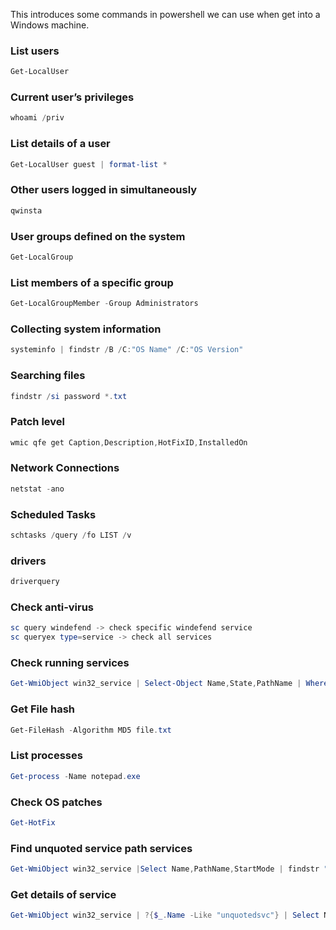 This introduces some commands in powershell we can use when get into a Windows machine.
### List users
```powershell
Get-LocalUser
```
### Current user’s privileges
```powershell
whoami /priv
```
### List details of a user
```powershell
Get-LocalUser guest | format-list *
```
### Other users logged in simultaneously
```powershell
qwinsta 
```
### User groups defined on the system
```powershell
Get-LocalGroup
```
### List members of a specific group
```powershell
Get-LocalGroupMember -Group Administrators
```
### Collecting system information
```powershell
systeminfo | findstr /B /C:"OS Name" /C:"OS Version"
```
### Searching files
```powershell
findstr /si password *.txt
```
### Patch level
```powershell
wmic qfe get Caption,Description,HotFixID,InstalledOn
```
### Network Connections
```powershell
netstat -ano
```
### Scheduled Tasks
```powershell
schtasks /query /fo LIST /v
```
### drivers
```powershell
driverquery
```
### Check anti-virus
```powershell
sc query windefend -> check specific windefend service
sc queryex type=service -> check all services
```
### Check running services
```powershell
Get-WmiObject win32_service | Select-Object Name,State,PathName | Where-Object {$_.State -Like "Running"} 
```
### Get File hash
```powershell
Get-FileHash -Algorithm MD5 file.txt
```
### List processes
```powershell
Get-process -Name notepad.exe
```
### Check OS patches
```powershell
Get-HotFix
```
### Find unquoted service path services
```powershell
Get-WmiObject win32_service |Select Name,PathName,StartMode | findstr "Program Files"
```
### Get details of service
```powershell
Get-WmiObject win32_service | ?{$_.Name -Like "unquotedsvc"} | Select Name,PathName,StartMode
```
